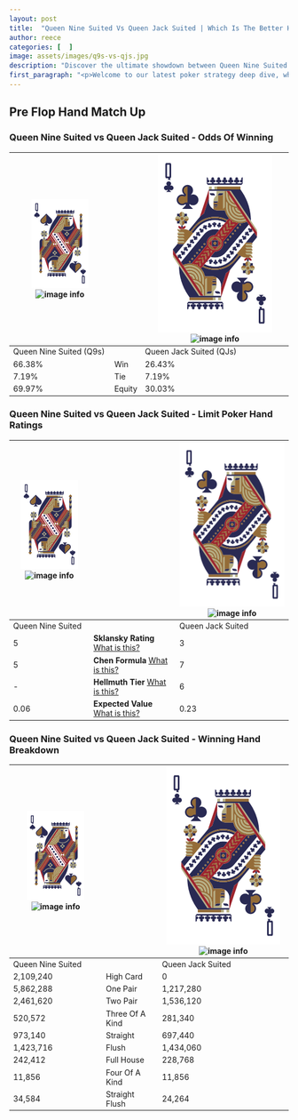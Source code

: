 ```yaml
---
layout: post
title:  "Queen Nine Suited Vs Queen Jack Suited | Which Is The Better Hand In Poker? A Complete Guide"
author: reece
categories: [  ]
image: assets/images/q9s-vs-qjs.jpg
description: "Discover the ultimate showdown between Queen Nine Suited and Queen Jack Suited in poker! Uncover the odds, strategies, and scenarios where one hand triumphs over the other. Get ready to up your poker game with this thrilling analysis."
first_paragraph: "<p>Welcome to our latest poker strategy deep dive, where we're pitting two distinct hands against each other in a high-stakes showdown: Queen Nine Suited vs Queen Jack Suited.</p><p>In the dynamic world of poker, every decision counts, and knowing which hand holds the upper hand is key to your success at the table.</p><p>In this article, we'll dissect these two hands, explore the scenarios where one dominates the other, and equip you with the knowledge to make strategic choices that can tip the odds in your favor.</p><p>Get ready to unravel the intriguing dynamics of these poker hands and elevate your game to new heights.</p>"
---
```




[comment]: # (sp0)

## Pre Flop Hand Match Up

<div class="table hand-ratings" markdown="1"> 



### Queen Nine Suited vs Queen Jack Suited - Odds Of Winning


    
| ![image info](assets/images/hand1/Q.png) ![image info](assets/images/hand1/9s.png) |  | ![image info](assets/images/hand2/Q.png) ![image info](assets/images/hand2/Js.png) |
| -------- | -------- | -------- |
| Queen Nine Suited (Q9s) |  | Queen Jack Suited (QJs) |
| 66.38% | Win | 26.43% |
| 7.19% | Tie | 7.19% |
| 69.97% | Equity | 30.03% |




[comment]: # (sp1)



### Queen Nine Suited vs Queen Jack Suited - Limit Poker Hand Ratings


    
| ![image info](assets/images/hand1/Q.png) ![image info](assets/images/hand1/9s.png) |  | ![image info](assets/images/hand2/Q.png) ![image info](assets/images/hand2/Js.png) |
| -------- | -------- | -------- |
| Queen Nine Suited |  | Queen Jack Suited |
| 5 | **Sklansky Rating** [What is this?](/sklansky-rating-explained) | 3 |
| 5 | **Chen Formula** [What is this?](/chen-formula-explained) | 7 |
| - | **Hellmuth Tier** [What is this?](/Hellmuth-tier-explained) | 6 |
| 0.06 | **Expected Value** [What is this?](/expected-value-explained) | 0.23 |




[comment]: # (sp2)



### Queen Nine Suited vs Queen Jack Suited - Winning Hand Breakdown


    
| ![image info](assets/images/hand1/Q.png) ![image info](assets/images/hand1/9s.png) |  | ![image info](assets/images/hand2/Q.png) ![image info](assets/images/hand2/Js.png) |
| -------- | -------- | -------- |
| Queen Nine Suited |  | Queen Jack Suited |
| 2,109,240 | High Card | 0 |
| 5,862,288 | One Pair | 1,217,280 |
| 2,461,620 | Two Pair | 1,536,120 |
| 520,572 | Three Of A Kind | 281,340 |
| 973,140 | Straight | 697,440 |
| 1,423,716 | Flush | 1,434,060 |
| 242,412 | Full House | 228,768 |
| 11,856 | Four Of A Kind | 11,856 |
| 34,584 | Straight Flush | 24,264 |




[comment]: # (sp3)



</div>

[comment]: # (sp4)



[comment]: # (sp5)

